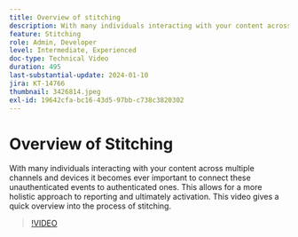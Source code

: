 ```yaml
---
title: Overview of stitching
description: With many individuals interacting with your content across multiple channels and devices it becomes ever important to connect these unauthenticated events to authenticated ones. This allows for a more holistic approach to reporting and ultimately activation. This video gives a quick overview into the process of stitching.
feature: Stitching
role: Admin, Developer
level: Intermediate, Experienced
doc-type: Technical Video
duration: 495
last-substantial-update: 2024-01-10
jira: KT-14766
thumbnail: 3426814.jpeg
exl-id: 19642cfa-bc16-43d5-97bb-c738c3820302
---
```

# Overview of Stitching

With many individuals interacting with your content across multiple channels and devices it becomes ever important to connect these unauthenticated events to authenticated ones. This allows for a more holistic approach to reporting and ultimately activation. This video gives a quick overview into the process of stitching.

>[!VIDEO](https://video.tv.adobe.com/v/3426814/?learn=on)
